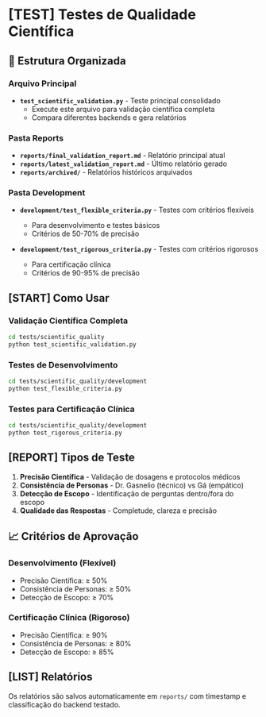 # [TEST] Testes de Qualidade Científica

## 📁 Estrutura Organizada

### Arquivo Principal
- **`test_scientific_validation.py`** - Teste principal consolidado
  - Execute este arquivo para validação científica completa
  - Compara diferentes backends e gera relatórios

### Pasta Reports
- **`reports/final_validation_report.md`** - Relatório principal atual
- **`reports/latest_validation_report.md`** - Último relatório gerado
- **`reports/archived/`** - Relatórios históricos arquivados

### Pasta Development
- **`development/test_flexible_criteria.py`** - Testes com critérios flexíveis
  - Para desenvolvimento e testes básicos
  - Critérios de 50-70% de precisão
  
- **`development/test_rigorous_criteria.py`** - Testes com critérios rigorosos
  - Para certificação clínica
  - Critérios de 90-95% de precisão

## [START] Como Usar

### Validação Científica Completa
```bash
cd tests/scientific_quality
python test_scientific_validation.py
```

### Testes de Desenvolvimento
```bash
cd tests/scientific_quality/development
python test_flexible_criteria.py
```

### Testes para Certificação Clínica
```bash
cd tests/scientific_quality/development
python test_rigorous_criteria.py
```

## [REPORT] Tipos de Teste

1. **Precisão Científica** - Validação de dosagens e protocolos médicos
2. **Consistência de Personas** - Dr. Gasnelio (técnico) vs Gá (empático)
3. **Detecção de Escopo** - Identificação de perguntas dentro/fora do escopo
4. **Qualidade das Respostas** - Completude, clareza e precisão

## 📈 Critérios de Aprovação

### Desenvolvimento (Flexível)
- Precisão Científica: ≥ 50%
- Consistência de Personas: ≥ 50%
- Detecção de Escopo: ≥ 70%

### Certificação Clínica (Rigoroso)
- Precisão Científica: ≥ 90%
- Consistência de Personas: ≥ 80%
- Detecção de Escopo: ≥ 85%

## [LIST] Relatórios

Os relatórios são salvos automaticamente em `reports/` com timestamp e classificação do backend testado.